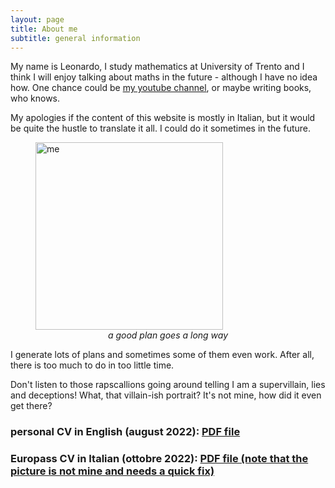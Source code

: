 ```yaml
---
layout: page
title: About me
subtitle: general information
---
```


My name is Leonardo, I study mathematics at University of Trento and I think I will enjoy talking about maths in the future - although I have no idea how. 
One chance could be [my youtube channel](https://www.youtube.com/channel/UCO1l67JZBNiNEA2cb8M1fbQ), or maybe writing books, who knows.

My apologies if the content of this website is mostly in Italian, but it would be quite the hustle to translate it all. I could do it sometimes in the future.

<figure>
  <img src="https://user-images.githubusercontent.com/64229723/193805618-de2d2594-bd61-48d5-ace9-893dc562eb0c.jpg" alt="me" class="center" width="300"/>
  <figcaption><center><em>a good plan goes a long way</em></center></figcaption>
</figure>

I generate lots of plans and sometimes some of them even work. After all, there is too much to do in too little time.

Don't listen to those rapscallions going around telling I am a supervillain, lies and deceptions! What, that villain-ish portrait? It's not mine, how did it even get there?

### personal CV in English (august 2022): [PDF file](https://github.com/PlasmaStark/plasmastark.github.io/files/9717012/CV.personale.pdf)


### Europass CV in Italian (ottobre 2022): [PDF file (note that the picture is not mine and needs a quick fix)](https://github.com/PlasmaStark/plasmastark.github.io/files/9717015/CVlongboy.pdf)





